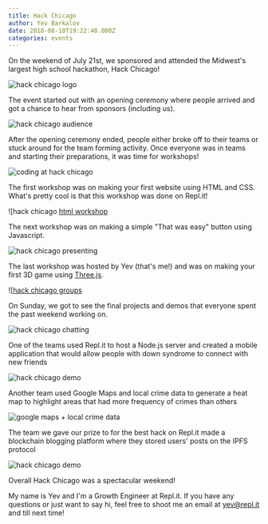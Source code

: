 ```yaml
---
title: Hack Chicago
author: Yev Barkalov
date: 2018-08-10T19:22:40.000Z
categories: events
---
```


On the weekend of July 21st, we sponsored and attended the Midwest's largest high school hackathon, Hack Chicago!

![hack chicago logo](/public/images/blog/hackchicago/hackchicago.svg)

The event started out with an opening ceremony where people arrived and got a chance to hear from sponsors (including us).

![hack chicago audience](/public/images/blog/hackchicago/people.jpg)

After the opening ceremony ended, people either broke off to their teams or stuck around for the team forming activity. Once everyone was in teams and starting their preparations, it was time for workshops!

![coding at hack chicago](/public/images/blog/hackchicago/workshop.jpg)

The first workshop was on making your first website using HTML and CSS. What's pretty cool is that this workshop was done on Repl.it!

![hack chicago [html workshop](/public/images/blog/hackchicago/replit.jpg)

The next workshop was on making a simple "That was easy" button using Javascript.

![hack chicago presenting](/public/images/blog/hackchicago/some_workshop.jpg)

The last workshop was hosted by Yev (that's me!) and was on making your first 3D game using [Three.js](https://threejs.org/).

![[hack chicago groups](/public/images/blog/hackchicago/moi.jpg)

On Sunday, we got to see the final projects and demos that everyone spent the past weekend working on.

![hack chicago chatting](/public/images/blog/hackchicago/demos.jpg)

One of the teams used Repl.it to host a Node.js server and created a mobile application that would allow people with down syndrome to connect with new friends

![hack chicago demo](public/images/blog/hackchicago/app.jpg)

Another team used Google Maps and local crime data to generate a heat map to highlight areas that had more frequency of crimes than others

![google maps + local crime data](/public/images/blog/hackchicago/map.jpg)

The team we gave our prize to for the best hack on Repl.it made a blockchain blogging platform where they stored users' posts on the IPFS protocol

![hack chicago demo](/public/images/blog/hackchicago/block.jpg)

Overall Hack Chicago was a spectacular weekend!

My name is Yev and I'm a Growth Engineer at Repl.it. If you have any questions or just want to say hi, feel free to shoot me an email at [yev@repl.it](mailto:yev@repl.it) and till next time!
